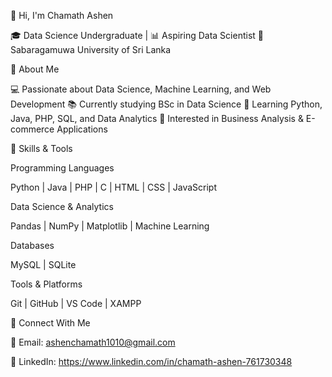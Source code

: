 👋 Hi, I'm Chamath Ashen

🎓 Data Science Undergraduate | 📊 Aspiring Data Scientist
📍 Sabaragamuwa University of Sri Lanka

🔹 About Me

💻 Passionate about Data Science, Machine Learning, and Web Development
📚 Currently studying BSc in Data Science
🌱 Learning Python, Java, PHP, SQL, and Data Analytics
🚀 Interested in Business Analysis & E-commerce Applications

🔹 Skills & Tools

Programming Languages

Python | Java | PHP | C | HTML | CSS | JavaScript

Data Science & Analytics

Pandas | NumPy | Matplotlib | Machine Learning

Databases

MySQL | SQLite

Tools & Platforms

Git | GitHub | VS Code | XAMPP

🔹 Connect With Me

📧 Email: ashenchamath1010@gmail.com

💼 LinkedIn: https://www.linkedin.com/in/chamath-ashen-761730348
